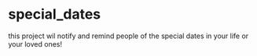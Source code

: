 # special_dates
this project wil notify and remind people of the special dates in your life or your loved ones!
